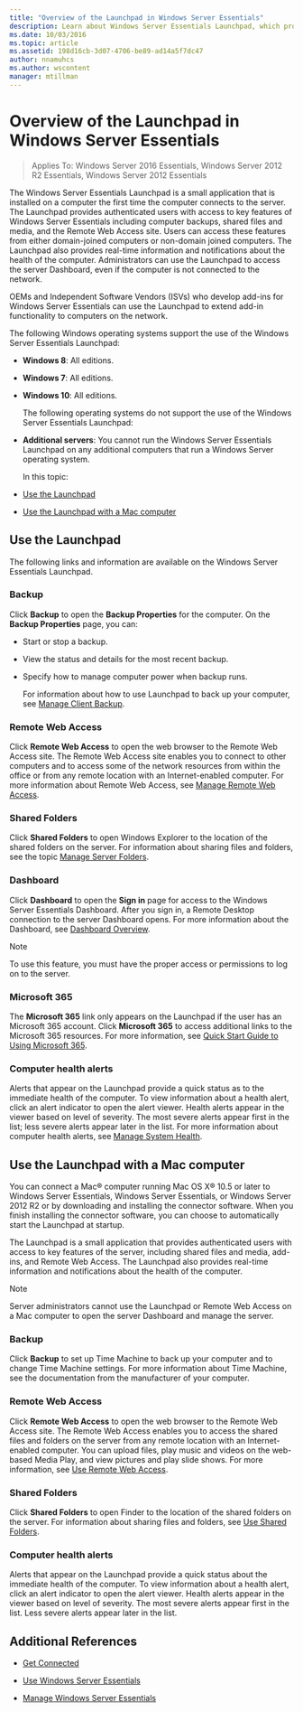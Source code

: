 ```yaml
---
title: "Overview of the Launchpad in Windows Server Essentials"
description: Learn about Windows Server Essentials Launchpad, which provides authenticated users with access to key features of Windows Server Essentials.
ms.date: 10/03/2016
ms.topic: article
ms.assetid: 198d16cb-3d07-4706-be89-ad14a5f7dc47
author: nnamuhcs
ms.author: wscontent
manager: mtillman
---
```


# Overview of the Launchpad in Windows Server Essentials

>Applies To: Windows Server 2016 Essentials, Windows Server 2012 R2 Essentials, Windows Server 2012 Essentials

The Windows Server Essentials Launchpad is a small application that is installed on a computer the first time the computer connects to the server. The Launchpad provides authenticated users with access to key features of Windows Server Essentials including computer backups, shared files and media, and the Remote Web Access site. Users can access these features from either domain-joined computers or non-domain joined computers. The Launchpad also provides real-time information and notifications about the health of the computer. Administrators can use the Launchpad to access the server Dashboard, even if the computer is not connected to the network.

 OEMs and Independent Software Vendors (ISVs) who develop add-ins for Windows Server Essentials can use the Launchpad to extend add-in functionality to computers on the network.

 The following Windows operating systems support the use of the Windows Server Essentials Launchpad:

- **Windows 8**: All editions.

- **Windows 7**: All editions.
- **Windows 10**: All editions.

  The following operating systems do not support the use of the Windows Server Essentials Launchpad:

- **Additional servers**: You cannot run the Windows Server Essentials Launchpad on any additional computers that run a Windows Server operating system.

  In this topic:

- [Use the Launchpad](Overview-of-the-Launchpad-in-Windows-Server-Essentials.md#BKMK_Launchpad)

- [Use the Launchpad with a Mac computer](Overview-of-the-Launchpad-in-Windows-Server-Essentials.md#BKMK_Mac)

##  <a name="BKMK_Launchpad"></a> Use the Launchpad
 The following links and information are available on the Windows Server Essentials Launchpad.

### Backup
 Click **Backup** to open the **Backup Properties** for the computer. On the **Backup Properties** page, you can:

- Start or stop a backup.

- View the status and details for the most recent backup.

- Specify how to manage computer power when backup runs.

  For information about how to use Launchpad to back up your computer, see [Manage Client Backup](Manage-Client-Computer-Backup-in-Windows-Server-Essentials.md).

### Remote Web Access
 Click **Remote Web Access** to open the web browser to the Remote Web Access site. The Remote Web Access site enables you to connect to other computers and to access some of the network resources from within the office or from any remote location with an Internet-enabled computer. For more information about Remote Web Access, see [Manage Remote Web Access](Manage-Remote-Web-Access-in-Windows-Server-Essentials.md).

### Shared Folders
 Click **Shared Folders** to open Windows Explorer to the location of the shared folders on the server. For information about sharing files and folders, see the topic [Manage Server Folders](Manage-Server-Folders-in-Windows-Server-Essentials.md).

### Dashboard
 Click  **Dashboard** to open the **Sign in** page for access to the Windows Server Essentials Dashboard. After you sign in, a Remote Desktop connection to the server Dashboard opens. For more information about the Dashboard, see [Dashboard Overview](Overview-of-the-Dashboard-in-Windows-Server-Essentials.md).

> [!NOTE]
>  To use this feature, you must have the proper access or permissions to log on to the server.

### Microsoft 365
 The **Microsoft 365** link only appears on the Launchpad if the user has an Microsoft 365 account. Click  **Microsoft 365** to access additional links to the Microsoft 365 resources. For more information, see [Quick Start Guide to Using Microsoft 365](../use/Quick-Start-Guide-to-Using-Microsoft-Office-365-with-Windows-Server-Essentials.md).

### Computer health alerts
 Alerts that appear on the Launchpad provide a quick status as to the immediate health of the computer. To view information about a health alert, click an alert indicator to open the alert viewer. Health alerts appear in the viewer based on level of severity. The most severe alerts appear first in the list; less severe alerts appear later in the list. For more information about computer health alerts, see [Manage System Health](Manage-System-Health-in-Windows-Server-Essentials.md).

##  <a name="BKMK_Mac"></a> Use the Launchpad with a Mac computer
 You can connect a Mac&reg; computer running Mac OS X&reg; 10.5 or later to  Windows Server Essentials,  Windows Server Essentials, or  Windows Server 2012 R2 or by downloading and installing the connector software. When you finish installing the connector software, you can choose to automatically start the Launchpad at startup.

 The Launchpad is a small application that provides authenticated users with access to key features of the server, including shared files and media, add-ins, and Remote Web Access. The Launchpad also provides real-time information and notifications about the health of the computer.

> [!NOTE]
>  Server administrators cannot use the Launchpad or Remote Web Access on a Mac computer to open the server Dashboard and manage the server.

### Backup
 Click **Backup** to set up Time Machine to back up your computer and to change Time Machine settings. For more information about Time Machine, see the documentation from the manufacturer of your computer.

### Remote Web Access
 Click **Remote Web Access** to open the web browser to the  Remote Web Access site. The  Remote Web Access enables you to access the shared files and folders on the server from any remote location with an Internet-enabled computer. You can upload files, play music and videos on the web-based Media Play, and view pictures and play slide shows. For more information, see [Use Remote Web Access](../use/Use-Remote-Web-Access-in-Windows-Server-Essentials.md).

### Shared Folders
 Click **Shared Folders** to open Finder to the location of the shared folders on the server. For information about sharing files and folders, see [Use Shared Folders](../use/Use-Shared-Folders-in-Windows-Server-Essentials.md).

### Computer health alerts
 Alerts that appear on the Launchpad provide a quick status about the immediate health of the computer. To view information about a health alert, click an alert indicator to open the alert viewer. Health alerts appear in the viewer based on level of severity. The most severe alerts appear first in the list. Less severe alerts appear later in the list.

## Additional References

-   [Get Connected](../use/Get-Connected-in-Windows-Server-Essentials.md)

-   [Use Windows Server Essentials](../use/Use-Windows-Server-Essentials.md)

-   [Manage Windows Server Essentials](Manage-Windows-Server-Essentials.md)
